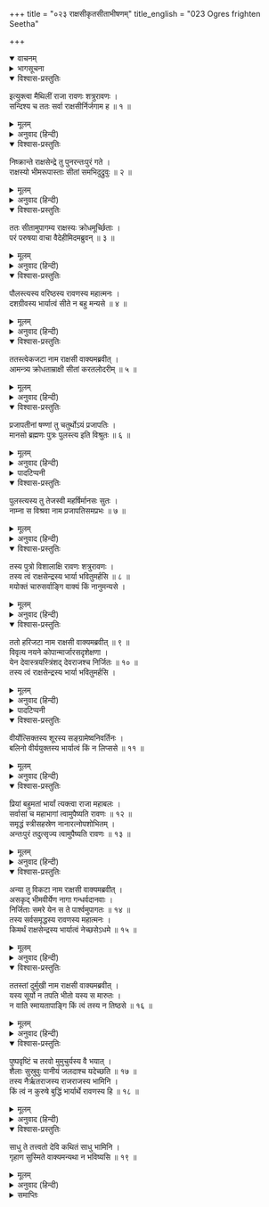 +++
title = "०२३ राक्षसीकृतसीताभीषणम्"
title_english = "023 Ogres frighten Seetha"

+++
<details open><summary>वाचनम्</summary>
<div caption="श्रीराम-हरिसीताराममूर्ति-घनपाठिभ्यां वचनम्" class="audioEmbed" src="https://archive.org/download/Ramayana-recitation-Sriram-harisItArAmamUrti-Ghanapaati-v2/Kanda_5/Kanda_5_SK-023-Ogres_frighten_Seetha.mp3"></div>
</details>

<details><summary>भागसूचना</summary>

23. राक्षसियोंका सीताजीको समझाना
</details>

<details open><summary>विश्वास-प्रस्तुतिः</summary>

इत्युक्त्वा मैथिलीं राजा रावणः शत्रुरावणः ।  
सन्दिश्य च ततः सर्वा राक्षसीर्निर्जगाम ह ॥ १ ॥
</details>

<details><summary>मूलम्</summary>

इत्युक्त्वा मैथिलीं राजा रावणः शत्रुरावणः ।  
सन्दिश्य च ततः सर्वा राक्षसीर्निर्जगाम ह ॥ १ ॥
</details>

<details><summary>अनुवाद (हिन्दी)</summary>

शत्रुओंको रुलानेवाला राजा रावण सीताजीसे पूर्वोक्त बातें कहकर तथा सब राक्षसियोंको उन्हें वशमें लानेके लिये आदेश दे वहाँसे निकल गया ॥ १ ॥
</details>

<details open><summary>विश्वास-प्रस्तुतिः</summary>

निष्क्रान्ते राक्षसेन्द्रे तु पुनरन्तःपुरं गते ।  
राक्षस्यो भीमरूपास्ताः सीतां समभिदुद्रुवुः ॥ २ ॥
</details>

<details><summary>मूलम्</summary>

निष्क्रान्ते राक्षसेन्द्रे तु पुनरन्तःपुरं गते ।  
राक्षस्यो भीमरूपास्ताः सीतां समभिदुद्रुवुः ॥ २ ॥
</details>

<details><summary>अनुवाद (हिन्दी)</summary>

अशोकवाटिकासे निकलकर जब राक्षसराज रावण अन्तःपुरको चला गया, तब वहाँ जो भयानक रूपवाली राक्षसियाँ थीं, वे सब चारों ओरसे दौड़ी हुई सीताके पास आयीं ॥ २ ॥
</details>

<details open><summary>विश्वास-प्रस्तुतिः</summary>

ततः सीतामुपागम्य राक्षस्यः क्रोधमूर्च्छिताः ।  
परं परुषया वाचा वैदेहीमिदमब्रुवन् ॥ ३ ॥
</details>

<details><summary>मूलम्</summary>

ततः सीतामुपागम्य राक्षस्यः क्रोधमूर्च्छिताः ।  
परं परुषया वाचा वैदेहीमिदमब्रुवन् ॥ ३ ॥
</details>

<details><summary>अनुवाद (हिन्दी)</summary>

विदेहकुमारी सीताके समीप आकर क्रोधसे व्याकुल हुई उन राक्षसियोंने अत्यन्त कठोर वाणीद्वारा उनसे इस प्रकार कहना आरम्भ किया— ॥ ३ ॥
</details>

<details open><summary>विश्वास-प्रस्तुतिः</summary>

पौलस्त्यस्य वरिष्ठस्य रावणस्य महात्मनः ।  
दशग्रीवस्य भार्यात्वं सीते न बहु मन्यसे ॥ ४ ॥
</details>

<details><summary>मूलम्</summary>

पौलस्त्यस्य वरिष्ठस्य रावणस्य महात्मनः ।  
दशग्रीवस्य भार्यात्वं सीते न बहु मन्यसे ॥ ४ ॥
</details>

<details><summary>अनुवाद (हिन्दी)</summary>

‘सीते! तुम पुलस्त्यजीके कुलमें उत्पन्न हुए सर्वश्रेष्ठ दशग्रीव महामना रावणकी भार्या बनना भी कोई बहुत बड़ी बात नहीं समझती?’ ॥ ४ ॥
</details>

<details open><summary>विश्वास-प्रस्तुतिः</summary>

ततस्त्वेकजटा नाम राक्षसी वाक्यमब्रवीत् ।  
आमन्त्र्य क्रोधताम्राक्षी सीतां करतलोदरीम् ॥ ५ ॥
</details>

<details><summary>मूलम्</summary>

ततस्त्वेकजटा नाम राक्षसी वाक्यमब्रवीत् ।  
आमन्त्र्य क्रोधताम्राक्षी सीतां करतलोदरीम् ॥ ५ ॥
</details>

<details><summary>अनुवाद (हिन्दी)</summary>

तत्पश्चात् एकजटा नामवाली राक्षसीने क्रोधसे लाल आँखें करके कृशोदरी सीताको पुकारकर कहा— ॥ ५ ॥
</details>

<details open><summary>विश्वास-प्रस्तुतिः</summary>

प्रजापतीनां षण्णां तु चतुर्थोऽयं प्रजापतिः ।  
मानसो ब्रह्मणः पुत्रः पुलस्त्य इति विश्रुतः ॥ ६ ॥
</details>

<details><summary>मूलम्</summary>

प्रजापतीनां षण्णां तु चतुर्थोऽयं प्रजापतिः ।  
मानसो ब्रह्मणः पुत्रः पुलस्त्य इति विश्रुतः ॥ ६ ॥
</details>

<details><summary>अनुवाद (हिन्दी)</summary>

‘विदेहकुमारी! पुलस्त्यजी छः* प्रजापतियोंमें चौथे हैं और ब्रह्माजीके मानस पुत्र हैं । इस रूपमें उनकी सर्वत्र ख्याति है ॥ ६ ॥
</details>

<details><summary>पादटिप्पनी</summary>

* मरीचि, अत्रि, अङ्गिरा, पुलस्त्य, पुलह और क्रतु—ये छः प्रजापति हैं ।
</details>

<details open><summary>विश्वास-प्रस्तुतिः</summary>

पुलस्त्यस्य तु तेजस्वी महर्षिर्मानसः सुतः ।  
नाम्ना स विश्रवा नाम प्रजापतिसमप्रभः ॥ ७ ॥
</details>

<details><summary>मूलम्</summary>

पुलस्त्यस्य तु तेजस्वी महर्षिर्मानसः सुतः ।  
नाम्ना स विश्रवा नाम प्रजापतिसमप्रभः ॥ ७ ॥
</details>

<details><summary>अनुवाद (हिन्दी)</summary>

‘पुलस्त्यजीके मानस पुत्र तेजस्वी महर्षि विश्रवा हैं । वे भी प्रजापतिके समान ही प्रकाशित होते हैं ॥ ७ ॥
</details>

<details open><summary>विश्वास-प्रस्तुतिः</summary>

तस्य पुत्रो विशालाक्षि रावणः शत्रुरावणः ।  
तस्य त्वं राक्षसेन्द्रस्य भार्या भवितुमर्हसि ॥ ८ ॥  
मयोक्तं चारुसर्वाङ्गि वाक्यं किं नानुमन्यसे ।
</details>

<details><summary>मूलम्</summary>

तस्य पुत्रो विशालाक्षि रावणः शत्रुरावणः ।  
तस्य त्वं राक्षसेन्द्रस्य भार्या भवितुमर्हसि ॥ ८ ॥  
मयोक्तं चारुसर्वाङ्गि वाक्यं किं नानुमन्यसे ।
</details>

<details><summary>अनुवाद (हिन्दी)</summary>

‘विशाललोचने! ये शत्रुओंके रुलानेवाले महाराज रावण उन्हींके पुत्र हैं और समस्त राक्षसोंके राजा हैं । तुम्हें इनकी भार्या हो जाना चाहिये । सर्वांगसुन्दरी! मेरी इस कही हुई बातका तुम अनुमोदन क्यों नहीं करतीं?’ ॥
</details>

<details open><summary>विश्वास-प्रस्तुतिः</summary>

ततो हरिजटा नाम राक्षसी वाक्यमब्रवीत् ॥ ९ ॥  
विवृत्य नयने कोपान्मार्जारसदृशेक्षणा ।  
येन देवास्त्रयस्त्रिंशद् देवराजश्च निर्जितः ॥ १० ॥  
तस्य त्वं राक्षसेन्द्रस्य भार्या भवितुमर्हसि ।
</details>

<details><summary>मूलम्</summary>

ततो हरिजटा नाम राक्षसी वाक्यमब्रवीत् ॥ ९ ॥  
विवृत्य नयने कोपान्मार्जारसदृशेक्षणा ।  
येन देवास्त्रयस्त्रिंशद् देवराजश्च निर्जितः ॥ १० ॥  
तस्य त्वं राक्षसेन्द्रस्य भार्या भवितुमर्हसि ।
</details>

<details><summary>अनुवाद (हिन्दी)</summary>

इसके बाद बिल्लीके समान भूरे आँखोंवाली हरिजटा नामकी राक्षसीने क्रोधसे आँखें फाड़कर कहना आरम्भ किया—‘अरी! जिन्होंने तैंतीसों* देवताओं तथा देवराज इन्द्रको भी परास्त कर दिया है, उन राक्षसराज रावणकी रानी तो तुम्हें अवश्य बन जाना चाहिये ॥
</details>

<details><summary>पादटिप्पनी</summary>

* बारह आदित्य, ग्यारह रुद्र, आठ वसु और दो अश्विनीकुमार—ये तैंतीस देवता हैं ।
</details>

<details open><summary>विश्वास-प्रस्तुतिः</summary>

वीर्योत्सिक्तस्य शूरस्य सङ्ग्रामेष्वनिवर्तिनः ।  
बलिनो वीर्ययुक्तस्य भार्यात्वं किं न लिप्ससे ॥ ११ ॥
</details>

<details><summary>मूलम्</summary>

वीर्योत्सिक्तस्य शूरस्य सङ्ग्रामेष्वनिवर्तिनः ।  
बलिनो वीर्ययुक्तस्य भार्यात्वं किं न लिप्ससे ॥ ११ ॥
</details>

<details><summary>अनुवाद (हिन्दी)</summary>

‘उन्हें अपने पराक्रमपर गर्व है । वे युद्धसे पीछे न हटनेवाले शूरवीर हैं । ऐसे बल-पराक्रमसम्पन्न पुरुषकी भार्या बनना तुम क्यों नहीं चाहती हो? ॥ ११ ॥
</details>

<details open><summary>विश्वास-प्रस्तुतिः</summary>

प्रियां बहुमतां भार्यां त्यक्त्वा राजा महाबलः ।  
सर्वासां च महाभागां त्वामुपैष्यति रावणः ॥ १२ ॥  
समृद्धं स्त्रीसहस्रेण नानारत्नोपशोभितम् ।  
अन्तःपुरं तदुत्सृज्य त्वामुपैष्यति रावणः ॥ १३ ॥
</details>

<details><summary>मूलम्</summary>

प्रियां बहुमतां भार्यां त्यक्त्वा राजा महाबलः ।  
सर्वासां च महाभागां त्वामुपैष्यति रावणः ॥ १२ ॥  
समृद्धं स्त्रीसहस्रेण नानारत्नोपशोभितम् ।  
अन्तःपुरं तदुत्सृज्य त्वामुपैष्यति रावणः ॥ १३ ॥
</details>

<details><summary>अनुवाद (हिन्दी)</summary>

‘महाबली राजा रावण अपनी अधिक प्रिय और सम्मानित भार्या मन्दोदरीको भी, जो सबकी स्वामिनी हैं, छोड़कर तुम्हारे पास पधारेंगे । तुम्हारा कितना महान् सौभाग्य है । वे सहस्रों रमणियोंसे भरे हुए और अनेक प्रकारके रत्नोंसे सुशोभित उस अन्तःपुरको छोड़कर तुम्हारे पास पधारेंगे (अतः तुम्हें उनकी प्रार्थना मान लेनी चाहिये)’ ॥ १२-१३ ॥
</details>

<details open><summary>विश्वास-प्रस्तुतिः</summary>

अन्या तु विकटा नाम राक्षसी वाक्यमब्रवीत् ।  
असकृद् भीमवीर्येण नागा गन्धर्वदानवाः ।  
निर्जिताः समरे येन स ते पार्श्वमुपागतः ॥ १४ ॥  
तस्य सर्वसमृद्धस्य रावणस्य महात्मनः ।  
किमर्थं राक्षसेन्द्रस्य भार्यात्वं नेच्छसेऽधमे ॥ १५ ॥
</details>

<details><summary>मूलम्</summary>

अन्या तु विकटा नाम राक्षसी वाक्यमब्रवीत् ।  
असकृद् भीमवीर्येण नागा गन्धर्वदानवाः ।  
निर्जिताः समरे येन स ते पार्श्वमुपागतः ॥ १४ ॥  
तस्य सर्वसमृद्धस्य रावणस्य महात्मनः ।  
किमर्थं राक्षसेन्द्रस्य भार्यात्वं नेच्छसेऽधमे ॥ १५ ॥
</details>

<details><summary>अनुवाद (हिन्दी)</summary>

तदनन्तर विकटा नामवाली दूसरी राक्षसीने कहा—‘जिन भयानक पराक्रमी राक्षसराजने नागों, गन्धर्वों और दानवोंको भी समरांगणमें बारम्बार परास्त किया है, वे ही तुम्हारे पास पधारे थे । नीच नारी! उन्हीं सम्पूर्ण ऐश्वर्योंसे सम्पन्न महामना राक्षसराज रावणकी भार्या बननेके लिये तुम्हें क्यों इच्छा नहीं होती है?’ ॥ १४-१५ ॥
</details>

<details open><summary>विश्वास-प्रस्तुतिः</summary>

ततस्तां दुर्मुखी नाम राक्षसी वाक्यमब्रवीत् ।  
यस्य सूर्यो न तपति भीतो यस्य स मारुतः ।  
न वाति स्मायतापाङ्गि किं त्वं तस्य न तिष्ठसे ॥ १६ ॥
</details>

<details><summary>मूलम्</summary>

ततस्तां दुर्मुखी नाम राक्षसी वाक्यमब्रवीत् ।  
यस्य सूर्यो न तपति भीतो यस्य स मारुतः ।  
न वाति स्मायतापाङ्गि किं त्वं तस्य न तिष्ठसे ॥ १६ ॥
</details>

<details><summary>अनुवाद (हिन्दी)</summary>

फिर उनसे दुर्मुखी नामवाली राक्षसीने कहा—‘विशाललोचने! जिनसे भय मानकर सूर्य तपना छोड़ देता है और वायुकी गति रुक जाती है, उनके पास तुम क्यों नहीं रहती? ॥ १६ ॥
</details>

<details open><summary>विश्वास-प्रस्तुतिः</summary>

पुष्पवृष्टिं च तरवो मुमुचुर्यस्य वै भयात् ।  
शैलाः सुस्रुवुः पानीयं जलदाश्च यदेच्छति ॥ १७ ॥  
तस्य नैर्ऋतराजस्य राजराजस्य भामिनि ।  
किं त्वं न कुरुषे बुद्धिं भार्यार्थे रावणस्य हि ॥ १८ ॥
</details>

<details><summary>मूलम्</summary>

पुष्पवृष्टिं च तरवो मुमुचुर्यस्य वै भयात् ।  
शैलाः सुस्रुवुः पानीयं जलदाश्च यदेच्छति ॥ १७ ॥  
तस्य नैर्ऋतराजस्य राजराजस्य भामिनि ।  
किं त्वं न कुरुषे बुद्धिं भार्यार्थे रावणस्य हि ॥ १८ ॥
</details>

<details><summary>अनुवाद (हिन्दी)</summary>

‘भामिनि! जिनके भयसे वृक्ष फूल बरसाने लगते हैं और जो जब इच्छा करते हैं, तभी पर्वत तथा मेघ जलका स्रोत बहाने लगते हैं । उन्हीं राजाधिराज राक्षसराज रावणकी भार्या बननेके लिये तुम्हारे मनमें क्यों नहीं विचार होता है? ॥ १७-१८ ॥
</details>

<details open><summary>विश्वास-प्रस्तुतिः</summary>

साधु ते तत्त्वतो देवि कथितं साधु भामिनि ।  
गृहाण सुस्मिते वाक्यमन्यथा न भविष्यसि ॥ १९ ॥
</details>

<details><summary>मूलम्</summary>

साधु ते तत्त्वतो देवि कथितं साधु भामिनि ।  
गृहाण सुस्मिते वाक्यमन्यथा न भविष्यसि ॥ १९ ॥
</details>

<details><summary>अनुवाद (हिन्दी)</summary>

‘देवि! मैंने तुमसे उत्तम, यथार्थ और हितकी बात कही है । सुन्दर मुसकानवाली सीते! तुम मेरी बात मान लो, नहीं तो तुम्हें प्राणोंसे हाथ धोना पड़ेगा’ ॥ १९ ॥
</details>

<details><summary>समाप्तिः</summary>

इत्यार्षे श्रीमद्रामायणे वाल्मीकीये आदिकाव्ये सुन्दरकाण्डे त्रयोविंशः सर्गः ॥ २३ ॥  
इस प्रकार श्रीवाल्मीकिनिर्मित आर्षरामायण आदिकाव्यके सुन्दरकाण्डमें तेईसवाँ सर्ग पूरा हुआ ॥ २३ ॥
</details>

